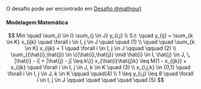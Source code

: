 O desafio pode ser encontrado em [Desafio @mathgurl](https://www.youtube.com/watch?v=N2Lr1NVLGVw)


#### **Modelagem Matemática**

$$
Min \quad \sum_{i \in I} \sum_{j \in J} y_{i,j} \\
S.t: \quad y_{ij} = \sum_{k \in K} x_{ijk} \quad \forall i \in I, j \in J \quad \quad (1) \\
\quad \quad \sum_{k \in K} x_{ijk} = 1 \quad \forall i \in I, j \in J \qquad \qquad (2) \\
\sum_{(\hat{i},\hat{j}) \in \{(\hat{i},\hat{j}) \mid \hat{i} \in I, \hat{j} \in J, \, |\hat{i} - i| + |\hat{j} - j| \leq k\}} x_{\hat{i}\hat{j}k} \leq M(1 - x_{ijk}) + x_{ijk} \quad \forall i \in I, j \in J, k \in K \quad (3) \\
x_{i,j,k} \in {0,1} \quad \forall i \in I, j \in J, k \in K \qquad \quad(4)  \\
1 \leq y_{i,j} \leq 8 \quad \forall i \in I, j \in J \qquad \quad \quad \quad \quad (5)
$$